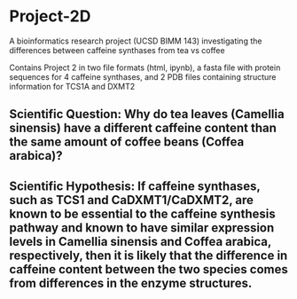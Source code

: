 # Project-2D
A bioinformatics research project (UCSD BIMM 143) investigating the differences between caffeine synthases from tea vs coffee

Contains Project 2 in two file formats (html, ipynb), a fasta file with protein sequences for 4 caffeine synthases, and 2 PDB files containing structure information for TCS1A and DXMT2

## Scientific Question: Why do tea leaves (Camellia sinensis) have a different caffeine content than the same amount of coffee beans (Coffea arabica)?

## Scientific Hypothesis: If caffeine synthases, such as TCS1 and CaDXMT1/CaDXMT2, are known to be essential to the caffeine synthesis pathway and known to have similar expression levels in Camellia sinensis and Coffea arabica, respectively, then it is likely that the difference in caffeine content between the two species comes from differences in the enzyme structures.
